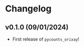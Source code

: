 # Changelog

<!--next-version-placeholder-->

## v0.1.0 (09/01/2024)

- First release of `pycounts_orixay`!